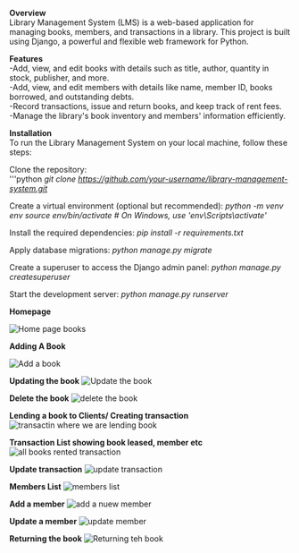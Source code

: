 **Overview**<br>
Library Management System (LMS) is a web-based application for managing books, members, and transactions in a library. This project is built using Django, a powerful and flexible web framework for Python.

**Features**<br>
-Add, view, and edit books with details such as title, author, quantity in stock, publisher, and more.</br>
-Add, view, and edit members with details like name, member ID, books borrowed, and outstanding debts.</br>
-Record transactions, issue and return books, and keep track of rent fees.</br>
-Manage the library's book inventory and members' information efficiently.</br>

**Installation**<br>
To run the Library Management System on your local machine, follow these steps:<br>

Clone the repository:</br>
'''python
_git clone https://github.com/your-username/library-management-system.git_

Create a virtual environment (optional but recommended):
_python -m venv env
source env/bin/activate  # On Windows, use 'env\Scripts\activate'_


Install the required dependencies:
_pip install -r requirements.txt_

Apply database migrations:
_python manage.py migrate_

Create a superuser to access the Django admin panel:
_python manage.py createsuperuser_

Start the development server:
_python manage.py runserver_


**Homepage**<br>


![Home page books](https://github.com/maniamartial/Library-Management-System/assets/60258622/0799509a-2bb3-4b79-acfb-8ed481177895)


**Adding A Book**

![Add a book](https://github.com/maniamartial/Library-Management-System/assets/60258622/2b9889b8-fbd8-45ba-8df9-92355c7f26fd)

**Updating the book**
![Update the book](https://github.com/maniamartial/Library-Management-System/assets/60258622/2f3decb6-6891-4d22-a2a0-de1b9630d2cd)

**Delete the book**
![delete the book](https://github.com/maniamartial/Library-Management-System/assets/60258622/ee23116c-7878-4a7f-ae82-f7bfb31c459a)


**Lending a book to Clients/ Creating transaction**
![transactin where we are lending book](https://github.com/maniamartial/Library-Management-System/assets/60258622/76f46d9f-ae10-49b1-892f-47276b55e93a)

**Transaction List showing book leased, member etc**
![all books rented transaction](https://github.com/maniamartial/Library-Management-System/assets/60258622/0fb4f815-fb1f-4ec4-8312-df1613b843d7)

**Update transaction**
![update transaction](https://github.com/maniamartial/Library-Management-System/assets/60258622/2c133fc5-fdc2-4084-bb58-a7e07f9d1155)


**Members List**
![members list](https://github.com/maniamartial/Library-Management-System/assets/60258622/258ab0f6-45be-4461-a33c-bc2efcd230fb)

**Add a member**
![add a nuew member](https://github.com/maniamartial/Library-Management-System/assets/60258622/02b8f692-4471-41d6-a2db-21a6d7cfcff3)

**Update a member**
![update member](https://github.com/maniamartial/Library-Management-System/assets/60258622/0399395d-6024-4055-913f-284fd3e786f4)


**Returning the book**
![Returning teh book](https://github.com/maniamartial/Library-Management-System/assets/60258622/f911584d-b811-4b97-ac3c-bc17f3ae7a42)



